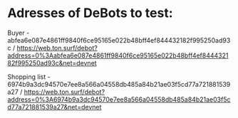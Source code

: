 # Adresses of DeBots to test:

Buyer - abfea6e087e4861ff9840f6ce95165e022b48bff4ef844432182f995250ad93c / https://web.ton.surf/debot?address=0%3Aabfea6e087e4861ff9840f6ce95165e022b48bff4ef844432182f995250ad93c&net=devnet

Shopping list - 6974b9a3dc94570e7ee8a566a04558db485a84b21ae03f5cd77a721881539a27 / https://web.ton.surf/debot?address=0%3A6974b9a3dc94570e7ee8a566a04558db485a84b21ae03f5cd77a721881539a27&net=devnet
